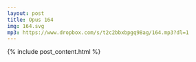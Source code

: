 ```yaml
---
layout: post
title: Opus 164
img: 164.svg
mp3: https://www.dropbox.com/s/t2c2bbxbpgq98ag/164.mp3?dl=1
---
```


{% include post_content.html %}
